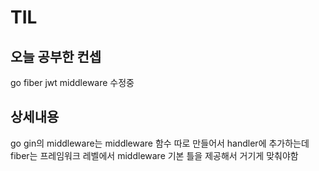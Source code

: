 # TIL

## 오늘 공부한 컨셉
go fiber jwt middleware 수정중
## 상세내용

go gin의 middleware는 middleware 함수 따로 만들어서 handler에 추가하는데 fiber는 프레임워크 레벨에서 middleware 기본 틀을 제공해서 거기게 맞춰야함
